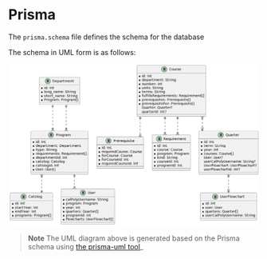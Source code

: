# Prisma

The `prisma.schema` file defines the schema for the database

The schema in UML form is as follows:

![UML Diagram](./uml.png)

> **Note**
> The UML diagram above is generated based on the Prisma schema using [the prisma-uml tool](https://github.com/emyann/prisma-uml)_
